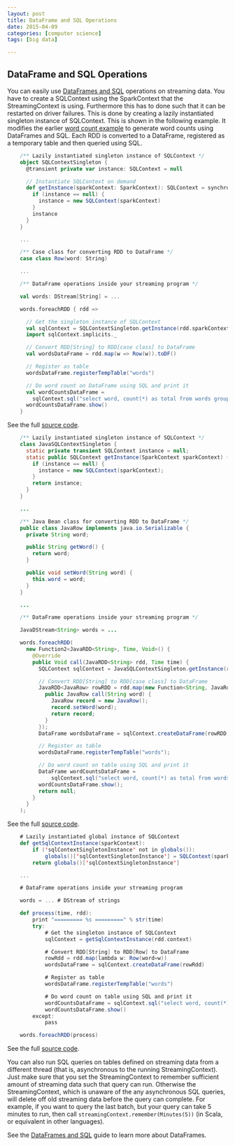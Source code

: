 ```yaml
---
layout: post
title: DataFrame and SQL Operations
date: 2015-04-09
categories: [computer science]
tags: [big data]

---
```


DataFrame and SQL Operations
----------------------------

You can easily use [DataFrames and SQL](http://spark.apache.org/docs/latest/sql-programming-guide.html)
operations on streaming data. You have to create a SQLContext using the
SparkContext that the StreamingContext is using. Furthermore this has to
done such that it can be restarted on driver failures. This is done by
creating a lazily instantiated singleton instance of SQLContext. This is
shown in the following example. It modifies the earlier [word count
example](http://spark.apache.org/docs/latest/streaming-programming-guide.html#a-quick-example) to generate word counts using DataFrames and
SQL. Each RDD is converted to a DataFrame, registered as a temporary
table and then queried using SQL.

```scala
    /** Lazily instantiated singleton instance of SQLContext */
    object SQLContextSingleton {
      @transient private var instance: SQLContext = null

      // Instantiate SQLContext on demand
      def getInstance(sparkContext: SparkContext): SQLContext = synchronized {
        if (instance == null) {
          instance = new SQLContext(sparkContext)
        }
        instance
      }
    }

    ...

    /** Case class for converting RDD to DataFrame */
    case class Row(word: String)

    ...

    /** DataFrame operations inside your streaming program */

    val words: DStream[String] = ...

    words.foreachRDD { rdd =>

      // Get the singleton instance of SQLContext
      val sqlContext = SQLContextSingleton.getInstance(rdd.sparkContext)
      import sqlContext.implicits._

      // Convert RDD[String] to RDD[case class] to DataFrame
      val wordsDataFrame = rdd.map(w => Row(w)).toDF()

      // Register as table
      wordsDataFrame.registerTempTable("words")

      // Do word count on DataFrame using SQL and print it
      val wordCountsDataFrame = 
        sqlContext.sql("select word, count(*) as total from words group by word")
      wordCountsDataFrame.show()
    }
```

See the full [source
code](https://github.com/apache/spark/blob/master/examples/src/main/scala/org/apache/spark/examples/streaming/SqlNetworkWordCount.scala).

```java
    /** Lazily instantiated singleton instance of SQLContext */
    class JavaSQLContextSingleton {
      static private transient SQLContext instance = null;
      static public SQLContext getInstance(SparkContext sparkContext) {
        if (instance == null) {
          instance = new SQLContext(sparkContext);
        }
        return instance;
      }
    }

    ...

    /** Java Bean class for converting RDD to DataFrame */
    public class JavaRow implements java.io.Serializable {
      private String word;

      public String getWord() {
        return word;
      }

      public void setWord(String word) {
        this.word = word;
      }
    }

    ...

    /** DataFrame operations inside your streaming program */

    JavaDStream<String> words = ... 

    words.foreachRDD(
      new Function2<JavaRDD<String>, Time, Void>() {
        @Override
        public Void call(JavaRDD<String> rdd, Time time) {
          SQLContext sqlContext = JavaSQLContextSingleton.getInstance(rdd.context());

          // Convert RDD[String] to RDD[case class] to DataFrame
          JavaRDD<JavaRow> rowRDD = rdd.map(new Function<String, JavaRow>() {
            public JavaRow call(String word) {
              JavaRow record = new JavaRow();
              record.setWord(word);
              return record;
            }
          });
          DataFrame wordsDataFrame = sqlContext.createDataFrame(rowRDD, JavaRow.class);

          // Register as table
          wordsDataFrame.registerTempTable("words");

          // Do word count on table using SQL and print it
          DataFrame wordCountsDataFrame =
              sqlContext.sql("select word, count(*) as total from words group by word");
          wordCountsDataFrame.show();
          return null;
        }
      }
    );
```

See the full [source
code](https://github.com/apache/spark/blob/master/examples/src/main/java/org/apache/spark/examples/streaming/JavaSqlNetworkWordCount.java).

```scala
    # Lazily instantiated global instance of SQLContext
    def getSqlContextInstance(sparkContext):
        if ('sqlContextSingletonInstance' not in globals()):
            globals()['sqlContextSingletonInstance'] = SQLContext(sparkContext)
        return globals()['sqlContextSingletonInstance']

    ...

    # DataFrame operations inside your streaming program

    words = ... # DStream of strings

    def process(time, rdd):
        print "========= %s =========" % str(time)
        try:
            # Get the singleton instance of SQLContext
            sqlContext = getSqlContextInstance(rdd.context)

            # Convert RDD[String] to RDD[Row] to DataFrame
            rowRdd = rdd.map(lambda w: Row(word=w))
            wordsDataFrame = sqlContext.createDataFrame(rowRdd)

            # Register as table
            wordsDataFrame.registerTempTable("words")

            # Do word count on table using SQL and print it
            wordCountsDataFrame = sqlContext.sql("select word, count(*) as total from words group by word")
            wordCountsDataFrame.show()
        except:
            pass

    words.foreachRDD(process)
```

See the full [source
code](https://github.com/apache/spark/blob/master/examples/src/main/python/streaming/sql_network_wordcount.py).

You can also run SQL queries on tables defined on streaming data from a
different thread (that is, asynchronous to the running
StreamingContext). Just make sure that you set the StreamingContext to
remember sufficient amount of streaming data such that query can run.
Otherwise the StreamingContext, which is unaware of the any asynchronous
SQL queries, will delete off old streaming data before the query can
complete. For example, if you want to query the last batch, but your
query can take 5 minutes to run, then call
`streamingContext.remember(Minutes(5))` (in Scala, or equivalent in
other languages).

See the [DataFrames and SQL](http://spark.apache.org/docs/latest/streaming-programming-guide.html) guide to learn
more about DataFrames.